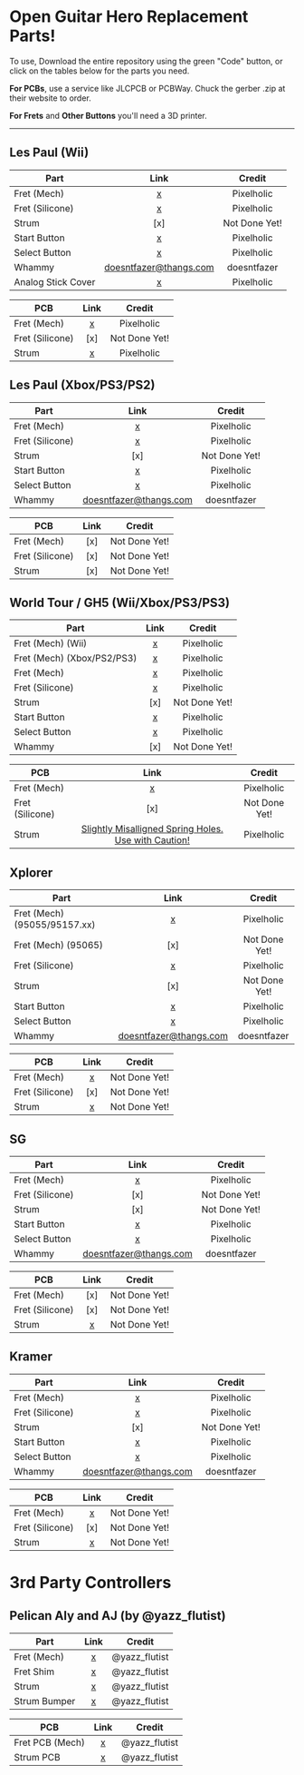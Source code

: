# Open Guitar Hero Replacement Parts!


To use, Download the entire repository using the green "Code" button, or click on the tables below for the parts you need.

**For PCBs**, use a service like JLCPCB or PCBWay. Chuck the gerber .zip at their website to order.

**For Frets** and **Other Buttons** you'll need a 3D printer.

-------------------------------------------------------------

## Les Paul (Wii)
| **Part**           |                                                    **Link**                                                     |  **Credit**   |
|--------------------|:---------------------------------------------------------------------------------------------------------------:|:-------------:|
| Fret (Mech)        |            [x](https://github.com/Pixelholic/OGHRP/blob/main/frets/mech/Wii%20LP%20WT%205%20WOR.stl)            |  Pixelholic   |
| Fret (Silicone)    |                [x](https://github.com/Pixelholic/OGHRP/blob/main/frets/silicone/Wii%20Stock.stl)                |  Pixelholic   |
| Strum              |                                                       [x]                                                       | Not Done Yet! |
| Start Button       |                [x](https://github.com/Pixelholic/OGHRP/blob/main/Start%20Select/LP%20Select.stl)                |  Pixelholic   |
| Select Button      |                [x](https://github.com/Pixelholic/OGHRP/blob/main/Start%20Select/LP%20Start.stl)                 |  Pixelholic   |
| Whammy             | [doesntfazer@thangs.com](https://thangs.com/designer/tabitha.donley/3d-model/whammy360_wt%20v6%20v1.stl-789602) | doesntfazer   |
| Analog Stick Cover |         [x](https://github.com/Pixelholic/OGHRP/blob/main/covers/LP%20Wii%20Analog%20Stick%20Cover.stl)         |  Pixelholic   |


| **PCB**         |                                                **Link**                                                |  **Credit**   |
|-----------------|:------------------------------------------------------------------------------------------------------:|:-------------:|
| Fret (Mech)     |   [x](https://github.com/Pixelholic/OGHRP/main/pcb/Fret%20(Mech)/Gerber_Fret%20(KMR_LP_XP)%206pin.zip) |  Pixelholic   |
| Fret (Silicone) |                                                  [x]                                                   | Not Done Yet! |
| Strum           |         [x](https://github.com/Pixelholic/OGHRP/blob/main/pcb/Strum/Gerber_LP_2022-09-18.zip)          |  Pixelholic   |




## Les Paul (Xbox/PS3/PS2)

| **Part**        |                                                     **Link**                                                     |  **Credit**   |
|-----------------|:----------------------------------------------------------------------------------------------------------------:|:-------------:|
| Fret (Mech)     |               [x](https://github.com/Pixelholic/OGHRP/blob/main/frets/mech/Xbox%20LP%20WT%205.stl)               |  Pixelholic   |
| Fret (Silicone) |             [x](https://github.com/Pixelholic/OGHRP/blob/main/frets/silicone/360%20PS3%20Stock.stl)              |  Pixelholic   |
| Strum           |                                                       [x]                                                        | Not Done Yet! |
| Start Button    |                [x](https://github.com/Pixelholic/OGHRP/blob/main/Start%20Select/LP%20Select.stl)                 |  Pixelholic   |
| Select Button   |                 [x](https://github.com/Pixelholic/OGHRP/blob/main/Start%20Select/LP%20Start.stl)                 |  Pixelholic   |
| Whammy          |  [doesntfazer@thangs.com](https://thangs.com/designer/tabitha.donley/3d-model/whammy360_wt%20v6%20v1.stl-789602) | doesntfazer   |


| **PCB**         | **Link** |  **Credit**   |
|-----------------|:--------:|:-------------:|
| Fret (Mech)     |   [x]    | Not Done Yet! |
| Fret (Silicone) |   [x]    | Not Done Yet! |
| Strum           |   [x]    | Not Done Yet! |




## World Tour / GH5 (Wii/Xbox/PS3/PS3)

| **Part**                   |                                        **Link**                                         |  **Credit**   |
|----------------------------|:---------------------------------------------------------------------------------------:|:-------------:|
| Fret (Mech) (Wii)          |  [x](https://github.com/Pixelholic/OGHRP/blob/main/frets/mech/Xbox%20LP%20WT%205.stl)   |  Pixelholic   |
| Fret (Mech) (Xbox/PS2/PS3) |  [x](https://github.com/Pixelholic/OGHRP/blob/main/frets/mech/Xbox%20LP%20WT%205.stl)   |  Pixelholic   |
| Fret (Mech)                |  [x](https://github.com/Pixelholic/OGHRP/blob/main/frets/mech/Xbox%20LP%20WT%205.stl)   |  Pixelholic   |
| Fret (Silicone)            | [x](https://github.com/Pixelholic/OGHRP/blob/main/frets/silicone/360%20PS3%20Stock.stl) |  Pixelholic   |
| Strum                      |                                           [x]                                           | Not Done Yet! |
| Start Button               |   [x](https://github.com/Pixelholic/OGHRP/blob/main/Start%20Select/WT-5%20Select.stl)   |  Pixelholic   |
| Select Button              |   [x](https://github.com/Pixelholic/OGHRP/blob/main/Start%20Select/WT-5%20Start.stl)    |  Pixelholic   |
| Whammy                     |                                           [x]                                           | Not Done Yet! |


| **PCB**         |                                                                   **Link**                                                                    |  **Credit**   |
|-----------------|:---------------------------------------------------------------------------------------------------------------------------------------------:|:-------------:|
| Fret (Mech)     |                     [x](https://github.com/Pixelholic/OGHRP/blob/main/pcb/Fret%20(Mech)/Gerber_Fret%20(WT_5)%206pin.zip)                      |  Pixelholic   |
| Fret (Silicone) |                                                                      [x]                                                                      | Not Done Yet! |
| Strum           | [Slightly Misalligned Spring Holes. Use with Caution!](https://github.com/Pixelholic/OGHRP/blob/main/pcb/Strum/Gerber_WT_GH5_2023-08-10.zip)  |  Pixelholic   |




## Xplorer

| **Part**                     |                                                    **Link**                                                     |  **Credit**   |
|------------------------------|:---------------------------------------------------------------------------------------------------------------:|:-------------:|
| Fret (Mech) (95055/95157.xx) |                  [x](https://github.com/Pixelholic/OGHRP/blob/main/frets/mech/XP%2095055.stl)                   |  Pixelholic   |
| Fret (Mech) (95065)          |                                                       [x]                                                       | Not Done Yet! |
| Fret (Silicone)              |              [x](https://github.com/Pixelholic/OGHRP/blob/main/frets/silicone/Xplorer%20Stock.stl)              |  Pixelholic   |
| Strum                        |                                                       [x]                                                       | Not Done Yet! |
| Start Button                 |                [x](https://github.com/Pixelholic/OGHRP/blob/main/Start%20Select/LP%20Select.stl)                |  Pixelholic   |
| Select Button                |                [x](https://github.com/Pixelholic/OGHRP/blob/main/Start%20Select/LP%20Start.stl)                 |  Pixelholic   |
| Whammy                       | [doesntfazer@thangs.com](https://thangs.com/designer/tabitha.donley/3d-model/whammy360_wt%20v6%20v1.stl-789602) | doesntfazer   |


| **PCB**         |                                                 **Link**                                                  |  **Credit**   |
|-----------------|:---------------------------------------------------------------------------------------------------------:|:-------------:|
| Fret (Mech)     | [x](https://github.com/Pixelholic/OGHRP/blob/main/pcb/Fret%20(Mech)/Gerber_Fret%20(KMR_LP_XP)%206pin.zip) | Not Done Yet! |
| Fret (Silicone) |                                                    [x]                                                    | Not Done Yet! |
| Strum           |    [x](https://github.com/Pixelholic/OGHRP/blob/main/pcb/Strum/Gerber_XP_KRMR_SG_2022-09-18.zip)          | Not Done Yet! |





## SG

| **Part**        |                                                    **Link**                                                     |  **Credit**   |
|-----------------|:---------------------------------------------------------------------------------------------------------------:|:-------------:|
| Fret (Mech)     |                [x](https://github.com/Pixelholic/OGHRP/blob/main/frets/silicone/SG%20Stock.stl)                 |  Pixelholic   |
| Fret (Silicone) |                                                       [x]                                                       | Not Done Yet! |
| Strum           |                                                       [x]                                                       | Not Done Yet! |
| Start Button    |                [x](https://github.com/Pixelholic/OGHRP/blob/main/Start%20Select/LP%20Select.stl)                |  Pixelholic   |
| Select Button   |                [x](https://github.com/Pixelholic/OGHRP/blob/main/Start%20Select/LP%20Start.stl)                 |  Pixelholic   |
| Whammy          | [doesntfazer@thangs.com](https://thangs.com/designer/tabitha.donley/3d-model/whammy360_wt%20v6%20v1.stl-789602) |  doesntfazer  |


| **PCB**         |                                           **Link**                                            |   **Credit**    |
|-----------------|:---------------------------------------------------------------------------------------------:|:---------------:|
| Fret (Mech)     |                                              [x]                                              |  Not Done Yet!  |
| Fret (Silicone) |                                              [x]                                              |  Not Done Yet!  |
| Strum           | [x](https://github.com/Pixelholic/OGHRP/blob/main/pcb/Strum/Gerber_XP_KRMR_SG_2022-09-18.zip) |  Not Done Yet!  |




## Kramer

| **Part**        |                                                    **Link**                                                     |  **Credit**   |
|-----------------|:---------------------------------------------------------------------------------------------------------------:|:-------------:|
| Fret (Mech)     |          [x](https://github.com/Pixelholic/OGHRP/blob/main/frets/mech/Xbox%20LP%20WT%205.stl)                   |  Pixelholic   |
| Fret (Silicone) |             [x](https://github.com/Pixelholic/OGHRP/blob/main/frets/silicone/360%20PS3%20Stock.stl)             |  Pixelholic   |
| Strum           |                                                       [x]                                                       | Not Done Yet! |
| Start Button    |                [x](https://github.com/Pixelholic/OGHRP/blob/main/Start%20Select/LP%20Select.stl)                |  Pixelholic   |
| Select Button   |                [x](https://github.com/Pixelholic/OGHRP/blob/main/Start%20Select/LP%20Start.stl)                 |  Pixelholic   |
| Whammy          | [doesntfazer@thangs.com](https://thangs.com/designer/tabitha.donley/3d-model/whammy360_wt%20v6%20v1.stl-789602) | doesntfazer   |


| **PCB**         |                                                 **Link**                                                  |  **Credit**   |
|-----------------|:---------------------------------------------------------------------------------------------------------:|:-------------:|
| Fret (Mech)     | [x](https://github.com/Pixelholic/OGHRP/blob/main/pcb/Fret%20(Mech)/Gerber_Fret%20(KMR_LP_XP)%206pin.zip) | Not Done Yet! |
| Fret (Silicone) |                                                    [x]                                                    | Not Done Yet! |
| Strum           |    [x](https://github.com/Pixelholic/OGHRP/blob/main/pcb/Strum/Gerber_XP_KRMR_SG_2022-09-18.zip)          | Not Done Yet! |


# 3rd Party Controllers


## Pelican Aly and AJ (by @yazz_flutist)

| **Part**      |                                                                  **Link**                                                                  | **Credit**    |
|---------------|:------------------------------------------------------------------------------------------------------------------------------------------:|:-------------:|
| Fret (Mech)   | [x](https://github.com/Pixelholic/OGHRP/blob/main/Pelican%20Aly%2BAJ%20(Credit%20GuitarsandScarves)/Gerber_BALLZ_BALLZFRET_2025-06-03.zip) | @yazz_flutist |
| Fret Shim     |        [x](https://github.com/Pixelholic/OGHRP/blob/main/Pelican%20Aly%2BAJ%20(Credit%20GuitarsandScarves)/ballzbarbumber%20v3.f3d)        | @yazz_flutist |
| Strum         |         [x](https://github.com/Pixelholic/OGHRP/blob/main/Pelican%20Aly%2BAJ%20(Credit%20GuitarsandScarves)/strumballz%20v18.f3d)          | @yazz_flutist |
| Strum Bumper  |        [x](https://github.com/Pixelholic/OGHRP/blob/main/Pelican%20Aly%2BAJ%20(Credit%20GuitarsandScarves)/ballzbarbumber%20v3.f3d)        | @yazz_flutist |



| **PCB**         |                                                                   **Link**                                                                   | **Credit**    |
|-----------------|:--------------------------------------------------------------------------------------------------------------------------------------------:|:-------------:|
| Fret PCB (Mech) |  [x](https://github.com/Pixelholic/OGHRP/blob/main/Pelican%20Aly%2BAJ%20(Credit%20GuitarsandScarves)/Gerber_BALLZ_BALLZFRET_2025-06-03.zip)  | @yazz_flutist |
| Strum PCB       | [x](https://github.com/Pixelholic/OGHRP/blob/main/Pelican%20Aly%2BAJ%20(Credit%20GuitarsandScarves)/Gerber_BALLZ_BALLZMAINV2_2025-06-03.zip) | @yazz_flutist |